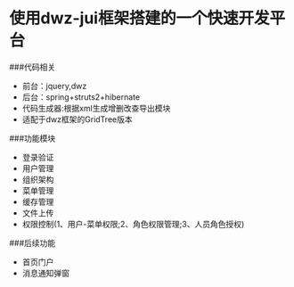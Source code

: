 使用dwz-jui框架搭建的一个快速开发平台
=========

###代码相关
* 前台：jquery,dwz
* 后台：spring+struts2+hibernate  
* 代码生成器:根据xml生成增删改查导出模块
* 适配于dwz框架的GridTree版本


###功能模块
* 登录验证
* 用户管理
* 组织架构
* 菜单管理
* 缓存管理
* 文件上传
* 权限控制(1、用户-菜单权限;2、角色权限管理;3、人员角色授权)


###后续功能
* 首页门户
* 消息通知弹窗 
